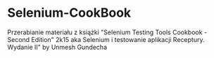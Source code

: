 # Selenium-CookBook
Przerabianie materiału z książki "Selenium Testing Tools Cookbook - Second Edition" 2k15
aka Selenium i testowanie aplikacji Receptury. Wydanie II" by Unmesh Gundecha
